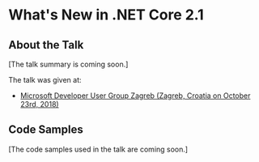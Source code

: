 # What's New in .NET Core 2.1

## About the Talk
[The talk summary is coming soon.]

The talk was given at:

- [Microsoft Developer User Group Zagreb (Zagreb, Croatia on October 23rd, 2018)](https://www.meetup.com/de-DE/devugzg/events/253751280/)

## Code Samples
[The code samples used in the talk are coming soon.]